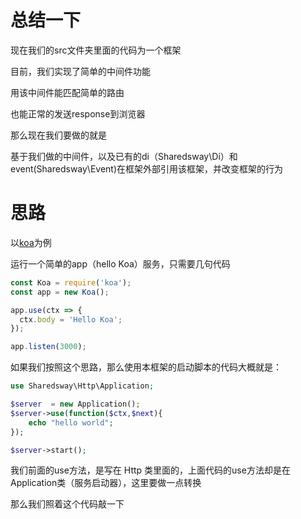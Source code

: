 # 总结一下

现在我们的src文件夹里面的代码为一个框架

目前，我们实现了简单的中间件功能

用该中间件能匹配简单的路由

也能正常的发送response到浏览器

那么现在我们要做的就是

基于我们做的中间件，以及已有的di（Sharedsway\Di）和event(Sharedsway\Event)在框架外部引用该框架，并改变框架的行为

# 思路

以[koa](koajs/koa)为例

运行一个简单的app（hello Koa）服务，只需要几句代码

```javascript
const Koa = require('koa');
const app = new Koa();

app.use(ctx => {
  ctx.body = 'Hello Koa';
});

app.listen(3000);
```


如果我们按照这个思路，那么使用本框架的启动脚本的代码大概就是：

```php
use Sharedsway\Http\Application;

$server  = new Application();
$server->use(function($ctx,$next){
    echo "hello world";
});

$server->start();
```

我们前面的use方法，是写在 Http 类里面的，上面代码的use方法却是在Application类（服务启动器），这里要做一点转换

那么我们照着这个代码敲一下

